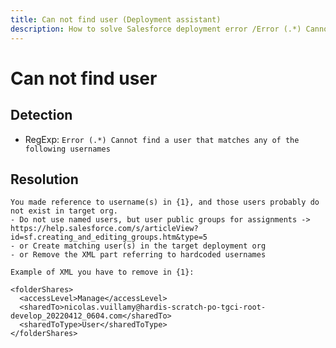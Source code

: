 ```yaml
---
title: Can not find user (Deployment assistant)
description: How to solve Salesforce deployment error /Error (.*) Cannot find a user that matches any of the following usernames/gm
---
```

<!-- markdownlint-disable MD013 -->
# Can not find user

## Detection

- RegExp: `Error (.*) Cannot find a user that matches any of the following usernames`

## Resolution

```shell
You made reference to username(s) in {1}, and those users probably do not exist in target org.
- Do not use named users, but user public groups for assignments -> https://help.salesforce.com/s/articleView?id=sf.creating_and_editing_groups.htm&type=5
- or Create matching user(s) in the target deployment org
- or Remove the XML part referring to hardcoded usernames

Example of XML you have to remove in {1}:

<folderShares>
  <accessLevel>Manage</accessLevel>
  <sharedTo>nicolas.vuillamy@hardis-scratch-po-tgci-root-develop_20220412_0604.com</sharedTo>
  <sharedToType>User</sharedToType>
</folderShares>
```
